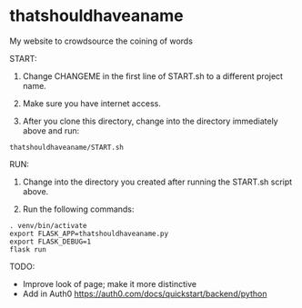 # thatshouldhaveaname
My website to crowdsource the coining of words

START:

1.  Change CHANGEME in the first line of START.sh to a different project name.

2.  Make sure you have internet access.

3.  After you clone this directory, change into the directory immediately above and run:

```
thatshouldhaveaname/START.sh
```

RUN:

1.  Change into the directory you created after running the START.sh script above.

2.  Run the following commands:

```
. venv/bin/activate
export FLASK_APP=thatshouldhaveaname.py
export FLASK_DEBUG=1
flask run
```

TODO:
* Improve look of page; make it more distinctive
* Add in Auth0
https://auth0.com/docs/quickstart/backend/python
